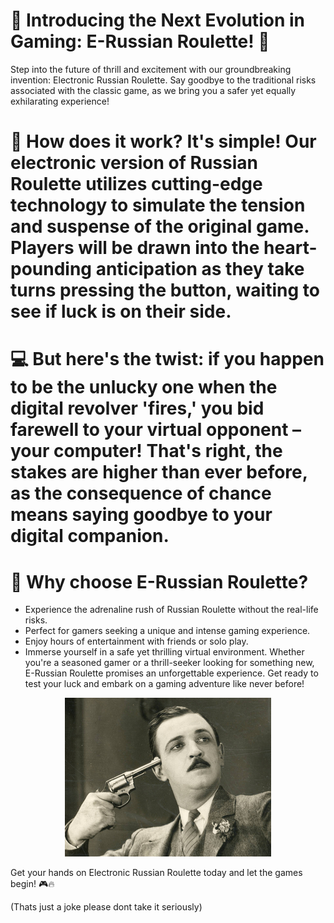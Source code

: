 # 🎲 Introducing the Next Evolution in Gaming: E-Russian Roulette! 🎲

Step into the future of thrill and excitement with our groundbreaking invention: Electronic Russian Roulette. Say goodbye to the traditional risks associated with the classic game, as we bring you a safer yet equally exhilarating experience!

# 🔌 How does it work? It's simple! Our electronic version of Russian Roulette utilizes cutting-edge technology to simulate the tension and suspense of the original game. Players will be drawn into the heart-pounding anticipation as they take turns pressing the button, waiting to see if luck is on their side.

# 💻 But here's the twist: if you happen to be the unlucky one when the digital revolver 'fires,' you bid farewell to your virtual opponent – your computer! That's right, the stakes are higher than ever before, as the consequence of chance means saying goodbye to your digital companion.

# 🚀 Why choose E-Russian Roulette?

* Experience the adrenaline rush of Russian Roulette without the real-life risks.
* Perfect for gamers seeking a unique and intense gaming experience.
* Enjoy hours of entertainment with friends or solo play.
* Immerse yourself in a safe yet thrilling virtual environment.
Whether you're a seasoned gamer or a thrill-seeker looking for something new, E-Russian Roulette promises an unforgettable experience. Get ready to test your luck and embark on a gaming adventure like never before!

<p align="center">
  <img src="game.png">
</p>
Get your hands on Electronic Russian Roulette today and let the games begin! 🎮🔥

(Thats just a joke please dont take it seriously)
